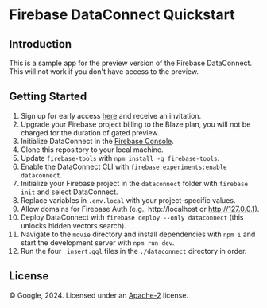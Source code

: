 Firebase DataConnect Quickstart
=======================================

Introduction
------------

This is a sample app for the preview version of the Firebase DataConnect.
This will not work if you don't have access to the preview.

<!-- Introduction
------------

[Read more about Firebase DataConnect ](https://firebase.google.com/docs/dataconnect/) -->

Getting Started
---------------

1. Sign up for early access [here](https://firebase.google.com/products/data-connect) and receive an invitation.
2. Upgrade your Firebase project billing to the Blaze plan, you will not be charged for the duration of gated preview.
3. Initialize DataConnect in the [Firebase Console](https://console.firebase.google.com/u/0/).
4. Clone this repository to your local machine.
5. Update `firebase-tools` with `npm install -g firebase-tools`.
6. Enable the DataConnect CLI with `firebase experiments:enable dataconnect`.
7. Initialize your Firebase project in the `dataconnect` folder with `firebase init` and select DataConnect.
8. Replace variables in `.env.local` with your project-specific values.
9. Allow domains for Firebase Auth (e.g., http://localhost or http://127.0.0.1).
10. Deploy DataConnect with `firebase deploy --only dataconnect` (this unlocks hidden vectors search).
11. Navigate to the `movie` directory and install dependencies with `npm i` and start the development server with `npm run dev`.
12. Run the four `_insert.gql` files in the `./dataconnect` directory in order.

<!-- Support
-------

- [Firebase Support](https://firebase.google.com/support/) -->

License
-------

© Google, 2024. Licensed under an [Apache-2](../LICENSE) license.
